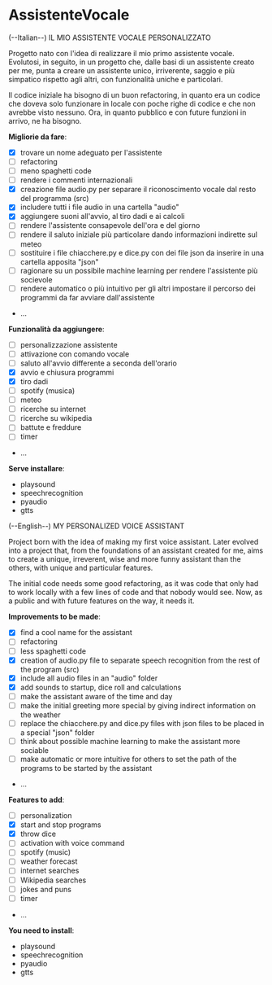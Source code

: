 # AssistenteVocale
(--Italian--)
 IL MIO ASSISTENTE VOCALE PERSONALIZZATO

 Progetto nato con l'idea di realizzare il mio primo assistente vocale. Evolutosi, in seguito, in un progetto che, dalle basi di un assistente creato per me, punta a creare un assistente unico, irriverente, saggio e più simpatico rispetto agli altri, con funzionalità uniche e particolari.

 Il codice iniziale ha bisogno di un buon refactoring, in quanto era un codice che doveva solo funzionare in locale con poche righe di codice e che non avrebbe visto nessuno. Ora, in quanto pubblico e con future funzioni in arrivo, ne ha bisogno.

 **Migliorie da fare**:
   - [x] trovare un nome adeguato per l'assistente
   - [ ] refactoring
   - [ ] meno spaghetti code
   - [ ] rendere i commenti internazionali
   - [x] creazione file audio.py per separare il riconoscimento vocale dal resto del programma (src) 
   - [x] includere tutti i file audio in una cartella "audio" 
   - [x] aggiungere suoni all'avvio, al tiro dadi e ai calcoli
   - [ ] rendere l'assistente consapevole dell'ora e del giorno
   - [ ] rendere il saluto iniziale più particolare dando informazioni indirette sul meteo
   - [ ] sostituire i file chiacchere.py e dice.py con dei file json da inserire in una cartella apposita "json"
   - [ ] ragionare su un possibile machine learning per rendere l'assistente più socievole
   - [ ] rendere automatico o più intuitivo per gli altri impostare il percorso dei programmi da far avviare dall'assistente
   - ...


 **Funzionalità da aggiungere**:
   - [ ] personalizzazione assistente
   - [ ] attivazione con comando vocale
   - [ ] saluto all'avvio differente a seconda dell'orario
   - [x] avvio e chiusura programmi
   - [x] tiro dadi
   - [ ] spotify (musica)
   - [ ] meteo
   - [ ] ricerche su internet
   - [ ] ricerche su wikipedia
   - [ ] battute e freddure
   - [ ] timer
   - ...

 **Serve installare**:
   - playsound                
   - speechrecognition
   - pyaudio 
   - gtts

(--English--)
MY PERSONALIZED VOICE ASSISTANT

 Project born with the idea of making my first voice assistant. Later evolved into a project that, from the foundations of an assistant created for me, aims to create a unique, irreverent, wise and more funny assistant than the others, with unique and particular features.

 The initial code needs some good refactoring, as it was code that only had to work locally with a few lines of code and that nobody would see. Now, as a public and with future features on the way, it needs it.

 **Improvements to be made**:
   - [x] find a cool name for the assistant
   - [ ] refactoring
   - [ ] less spaghetti code
   - [x] creation of audio.py file to separate speech recognition from the rest of the program (src)
   - [x] include all audio files in an "audio" folder
   - [x] add sounds to startup, dice roll and calculations
   - [ ] make the assistant aware of the time and day 
   - [ ] make the initial greeting more special by giving indirect information on the weather
   - [ ] replace the chiacchere.py and dice.py files with json files to be placed in a special "json" folder
   - [ ] think about possible machine learning to make the assistant more sociable
   - [ ] make automatic or more intuitive for others to set the path of the programs to be started by the assistant
   - ...

 **Features to add**:
   - [ ] personalization
   - [x] start and stop programs
   - [x] throw dice
   - [ ] activation with voice command
   - [ ] spotify (music)
   - [ ] weather forecast
   - [ ] internet searches
   - [ ] Wikipedia searches 
   - [ ] jokes and puns
   - [ ] timer
   - ...

 **You need to install**:
   - playsound
   - speechrecognition
   - pyaudio
   - gtts